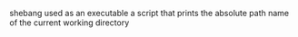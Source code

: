 shebang used as an executable
a script that prints the absolute path name of the current working directory
